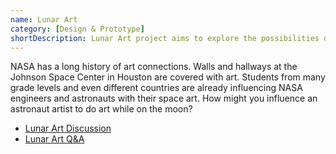 ```yaml
---
name: Lunar Art
category: [Design & Prototype]
shortDescription: Lunar Art project aims to explore the possibilities of creating art on the moon and how it can inspire astronauts and the public alike.
---
```


NASA has a long history of art connections. Walls and hallways at
the Johnson Space Center in Houston are covered with art.
Students from many grade levels and even different countries are already influencing NASA engineers and astronauts with their space art. How might you influence an astronaut artist to do art while on the moon?

- [Lunar Art Discussion](https://www.youtube.com/watch?v=RVxTA3b9I7k&feature=youtu.be)
- [Lunar Art Q&A](https://www.hunchdesign.com/uploads/2/2/0/9/22093000/lunar_art_q_a_12-8-23.pdf)
